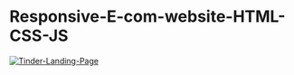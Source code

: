 # Responsive-E-com-website-HTML-CSS-JS
<a href="https://ibb.co/d61sqQk"><img src="https://ibb.co/VMvvptM" alt="Tinder-Landing-Page" border="0" aligin="centre"></a>

